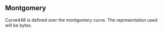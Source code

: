 ## Montgomery

Curve448 is defined over the montgomery curve. The representation used will be bytes.
